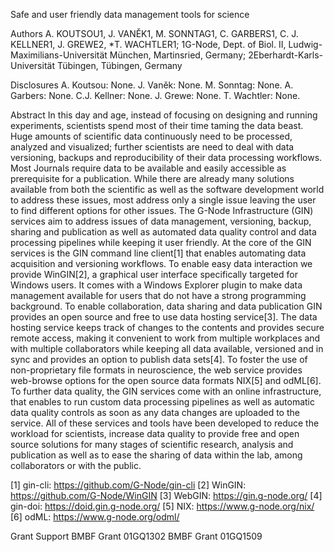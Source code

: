 Safe and user friendly data management tools for science 

Authors
    A. KOUTSOU1, J. VANĚK1, M. SONNTAG1, C. GARBERS1, C. J. KELLNER1, J. GREWE2, *T. WACHTLER1;
    1G-Node, Dept. of Biol. II, Ludwig-Maximilians-Universität München, Martinsried, Germany; 2Eberhardt-Karls-Universität Tübingen, Tübingen, Germany

Disclosures
    A. Koutsou: None. J. Vaněk: None. M. Sonntag: None. A. Garbers: None. C.J. Kellner: None. J. Grewe: None. T. Wachtler: None.

Abstract
In this day and age, instead of focusing on designing and running experiments, scientists 
spend most of their time taming the data beast. Huge amounts of scientific data continuously 
need to be processed, analyzed and visualized; further scientists are need to deal with data 
versioning, backups and reproducibility of their data processing workflows. Most Journals 
require data to be available and easily accessible as prerequisite for a publication. While 
there are already many solutions available from both the scientific as well as the software 
development world to address these issues, most address only a single issue leaving the user 
to find different options for other issues.
The G-Node Infrastructure (GIN) services aim to address issues of data management, versioning, 
backup, sharing and publication as well as automated data quality control and data processing 
pipelines while keeping it user friendly.
At the core of the GIN services is the GIN command line client[1] that enables automating 
data acquisition and versioning workflows. To enable easy data interaction we provide 
WinGIN[2], a graphical user interface specifically targeted for Windows users. It comes 
with a Windows Explorer plugin to make data management available for users that do not 
have a strong programming background. 
To enable collaboration, data sharing and data publication GIN provides an open source and 
free to use data hosting service[3]. The data hosting service keeps track of changes to the 
contents and provides secure remote access, making it convenient to work from multiple 
workplaces and with multiple collaborators while keeping all data available, versioned and 
in sync and provides an option to publish data sets[4].
To foster the use of non-proprietary file formats in neuroscience, the web service 
provides web-browse options for the open source data formats NIX[5] and odML[6].
To further data quality, the GIN services come with an online infrastructure, that 
enables to run custom data processing pipelines as well as automatic data quality controls
as soon as any data changes are uploaded to the service.
All of these services and tools have been developed to reduce the workload for scientists, 
increase data quality to provide free and open source solutions for many stages of 
scientific research, analysis and publication as well as to ease the sharing of data 
within the lab, among collaborators or with the public.

[1] gin-cli: https://github.com/G-Node/gin-cli
[2] WinGIN: https://github.com/G-Node/WinGIN
[3] WebGIN: https://gin.g-node.org/
[4] gin-doi: https://doid.gin.g-node.org/
[5] NIX: https://www.g-node.org/nix/
[6] odML: https://www.g-node.org/odml/


Grant Support
    BMBF Grant 01GQ1302
    BMBF Grant 01GQ1509

